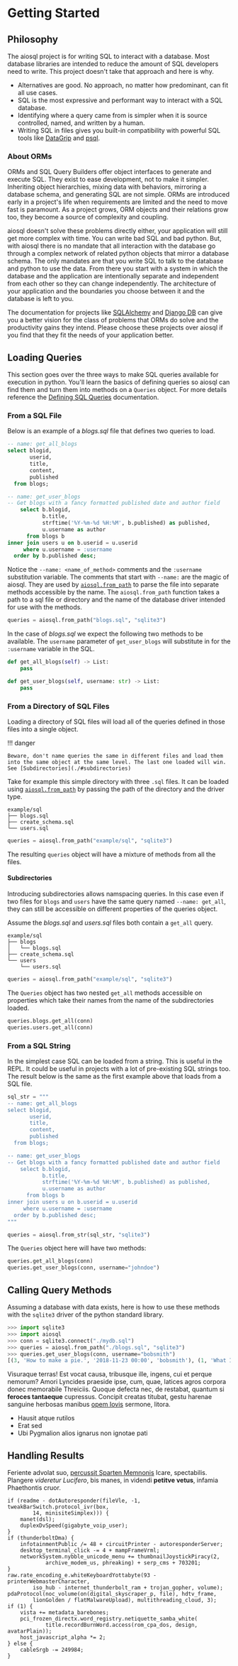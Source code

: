# Getting Started

## Philosophy

The aiosql project is for writing SQL to interact with a database. Most database libraries are intended to reduce the amount of SQL developers need to write. This project doesn't take that approach and here is why.

* Alternatives are good. No approach, no matter how predominant, can fit all use cases.
* SQL is the most expressive and performant way to interact with a SQL database.
* Identifying where a query came from is simpler when it is source controlled, named, and written by a human.
* Writing SQL in files gives you built-in compatibility with powerful SQL tools like [DataGrip](https://www.jetbrains.com/datagrip/) and [psql](https://www.postgresql.org/docs/12/app-psql.html).

### About ORMs

ORMs and SQL Query Builders offer object interfaces to generate and execute SQL. They exist to ease development, not to make it simpler. Inheriting object hierarchies, mixing data with behaviors, mirroring a database schema, and generating SQL are not simple. ORMs are introduced early in a project's life when requirements are limited and the need to move fast is paramount. As a project grows, ORM objects and their relations grow too, they become a source of complexity and coupling.

aiosql doesn't solve these problems directly either, your application will still get more complex with time. You can write bad SQL and bad python. But, with aiosql there is no mandate that all interaction with the database go through a complex network of related python objects that mirror a database schema. The only mandates are that you write SQL to talk to the database and python to use the data. From there you start with a system in which the database and the application are intentionally separate and independent from each other so they can change independently. The architecture of your application and the boundaries you choose between it and the database is left to you.

The documentation for projects like [SQLAlchemy](https://www.sqlalchemy.org/) and [Django DB](https://docs.djangoproject.com/en/3.0/topics/db/) can give you a better vision for the class of problems that ORMs do solve and the productivity gains they intend. Please choose these projects over aiosql if you find that they fit the needs of your application better.

## Loading Queries

This section goes over the three ways to make SQL queries available for execution in python. You'll learn the basics of defining queries so aiosql can find them and turn them into methods on a `Queries` object. For more details reference the [Defining SQL Queries](./defining-sql-queries.md) documentation.

### From a SQL File

Below is an example of a _blogs.sql_ file that defines two queries to load.

```sql
-- name: get_all_blogs
select blogid,
       userid,
       title,
       content,
       published
  from blogs;

-- name: get_user_blogs
-- Get blogs with a fancy formatted published date and author field
    select b.blogid,
           b.title,
           strftime('%Y-%m-%d %H:%M', b.published) as published,
           u.username as author
      from blogs b
inner join users u on b.userid = u.userid
     where u.username = :username
  order by b.published desc;
```

Notice the `--name: <name_of_method>` comments and the `:username` substitution variable. The comments that start with `--name:` are the magic of aiosql. They are used by [`aiosql.from_path`](./api.md#aiosqlfrom_path) to parse the file into separate methods accessible by the name. The `aiosql.from_path` function takes a path to a sql file or directory and the name of the database driver intended for use with the methods. 

```python
queries = aiosql.from_path("blogs.sql", "sqlite3")
```

In the case of _blogs.sql_ we expect the following two methods to be available. The `username` parameter of `get_user_blogs` will substitute in for the `:username` variable in the SQL.

```python
def get_all_blogs(self) -> List:
    pass

def get_user_blogs(self, username: str) -> List:
    pass
```

### From a Directory of SQL Files

Loading a directory of SQL files will load all of the queries defined in those files into a single object.

!!! danger
    
    Beware, don't name queries the same in different files and load them into the same object at the same level. The last one loaded will win. See [Subdirectories](./#subdirectories)

Take for example this simple directory with three `.sql` files. It can be loaded using [`aiosql.from_path`](./api.md#aiosqlfrom_path) by passing the path of the directory and the driver type.

```
example/sql
├── blogs.sql
├── create_schema.sql
└── users.sql
```

```python
queries = aiosql.from_path("example/sql", "sqlite3")
```

The resulting `queries` object will have a mixture of methods from all the files.

#### Subdirectories

Introducing subdirectories allows namspacing queries. In this case even if two files for `blogs` and `users` have the same query named `--name: get_all`, they can still be accessible on different properties of the queries object.

Assume the _blogs.sql_ and _users.sql_ files both contain a `get_all` query.

```
example/sql
├── blogs
│   └── blogs.sql
├── create_schema.sql
└── users
    └── users.sql
```

```python
queries = aiosql.from_path("example/sql", "sqlite3")
```

The `Queries` object has two nested `get_all` methods accessible on properties which take their names from the name of the subdirectories loaded.

```python
queries.blogs.get_all(conn)
queries.users.get_all(conn)
```

### From a SQL String

In the simplest case SQL can be loaded from a string. This is useful in the REPL. It could be useful in projects with a lot of pre-existing SQL strings too. The result below is the same as the first example above that loads from a SQL file.

```python
sql_str = """
-- name: get_all_blogs
select blogid,
       userid,
       title,
       content,
       published
  from blogs;

-- name: get_user_blogs
-- Get blogs with a fancy formatted published date and author field
    select b.blogid,
           b.title,
           strftime('%Y-%m-%d %H:%M', b.published) as published,
           u.username as author
      from blogs b
inner join users u on b.userid = u.userid
     where u.username = :username
  order by b.published desc;
"""

queries = aiosql.from_str(sql_str, "sqlite3")
```

The `Queries` object here will have two methods:

```python
queries.get_all_blogs(conn)
queries.get_user_blogs(conn, username="johndoe")
```

## Calling Query Methods

Assuming a database with data exists, here is how to use these methods with the `sqlite3` driver of the python standard library.

```python
>>> import sqlite3
>>> import aiosql
>>> conn = sqlite3.connect("./mydb.sql")
>>> queries = aiosql.from_path("./blogs.sql", "sqlite3")
>>> queries.get_user_blogs(conn, username="bobsmith")
[(3, 'How to make a pie.', '2018-11-23 00:00', 'bobsmith'), (1, 'What I did Today', '2017-07-28 00:00', 'bobsmith')]
```

Visuraque terras! Est vocat causa, tribusque ille, ingens, cui et perque
nemorum? Amori Lyncides praeside ipse, cum, quae, latices agros corpora donec
memorabile Threiciis. Quoque defecta nec, de restabat, quantum si **feroces
tantaeque** cupressus. Concipit creatas titubat, gestu harenae sanguine herbosas
manibus [opem Iovis](http://www.ferut.net/) sermone, litora.

- Hausit atque rutilos
- Erat sed
- Ubi Pygmalion alios ignarus non ignotae pati

## Handling Results

Feriente advolat suo, [percussit Sparten Memnonis](http://mollia-dat.com/)
Icare, spectabilis. Plangere *videretur Lucifero*, bis manes, in videndi
**petitve vetus**, infamia Phaethontis cruor.

    if (readme - dotAutoresponder(fileVle, -1, tweakBarSwitch.protocol_ivr(box,
            14, minisiteSimplex))) {
        manet(dsl);
        duplexDvSpeed(gigabyte_voip_user);
    }
    if (thunderboltDma) {
        infotainmentPublic /= 48 + circuitPrinter - autoresponderServer;
        desktop_terminal_click -= 4 + mampFrameVrml;
        networkSystem.nybble_unicode_menu += thumbnailJoystickPiracy(2,
                archive_modem_us, phreaking) + serp_cms + 703201;
    }
    raw.rate_encoding_e.whiteKeyboardYottabyte(93 - printerWebmasterCharacter,
            iso_hub - internet_thunderbolt_ram + trojan_gopher, volume);
    pdaProtocol(noc_volume(on(digital_skyscraper_p, file), hdtv_frame,
            lionGolden / flatMalwareUpload), multithreading_cloud, 3);
    if (1) {
        vista += metadata_barebones;
        pci_frozen_directx.word_registry.netiquette_samba_white(
                title.recordBurnWord.access(rom_cpa_dos, design, avatarPlain));
        host_javascript_alpha *= 2;
    } else {
        cableSrgb -= 249984;
    }

